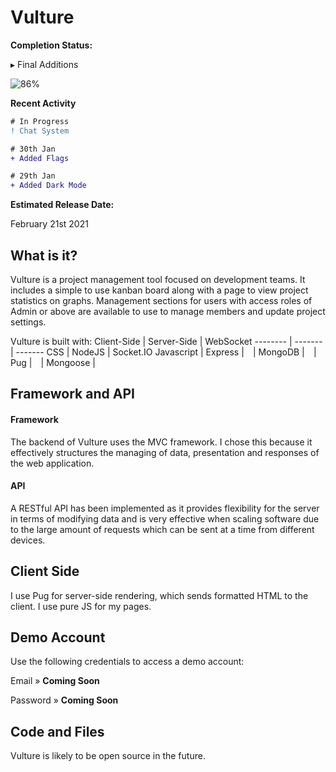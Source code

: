 # Vulture

**Completion Status:** 

▸ Final Additions

![86%](https://progress-bar.dev/86) 

**Recent Activity**

```diff
# In Progress
! Chat System

# 30th Jan
+ Added Flags

# 29th Jan
+ Added Dark Mode
```

**Estimated Release Date:**

February 21st 2021

## What is it?
Vulture is a project management tool focused on development teams. It includes a simple to use kanban board along with a page to view project statistics on graphs. Management sections for users with access roles of Admin or above are available to use to manage members and update project settings.

Vulture is built with:
Client-Side | Server-Side | WebSocket
-------- | ------- | -------
CSS | NodeJS | Socket.IO
Javascript | Express |
⠀| MongoDB |
⠀| Pug |
⠀| Mongoose |

## Framework and API
#### Framework
The backend of Vulture uses the MVC framework. I chose this because it effectively structures the managing of data, presentation and responses of the web application.

#### API
A RESTful API has been implemented as it provides flexibility for the server in terms of modifying data and is very effective when scaling software due to the large amount of requests which can be sent at a time from different devices.

## Client Side
I use Pug for server-side rendering, which sends formatted HTML to the client. I use pure JS for my pages.

## Demo Account
Use the following credentials to access a demo account:

Email » **Coming Soon**

Password » **Coming Soon**

## Code and Files
Vulture is likely to be open source in the future.


